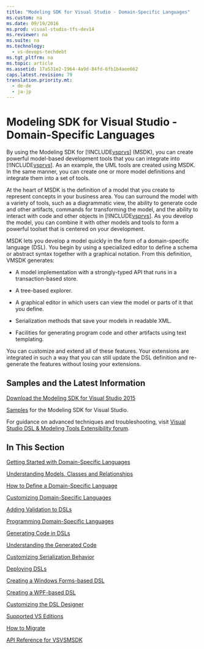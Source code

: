 ```yaml
---
title: "Modeling SDK for Visual Studio - Domain-Specific Languages"
ms.custom: na
ms.date: 09/19/2016
ms.prod: visual-studio-tfs-dev14
ms.reviewer: na
ms.suite: na
ms.technology: 
  - vs-devops-techdebt
ms.tgt_pltfrm: na
ms.topic: article
ms.assetid: 17a531e2-1964-4a9d-84fd-6fb1b4aee662
caps.latest.revision: 79
translation.priority.mt: 
  - de-de
  - ja-jp
---
```

# Modeling SDK for Visual Studio - Domain-Specific Languages
By using the Modeling SDK for [!INCLUDE[vsprvs](../vs140/includes/vsprvs_md.md)] (MSDK), you can create powerful model-based development tools that you can integrate into [!INCLUDE[vsprvs](../vs140/includes/vsprvs_md.md)]. As an example, the UML tools are created using MSDK. In the same manner, you can create one or more model definitions and integrate them into a set of tools.  
  
 At the heart of MSDK is the definition of a model that you create to represent concepts in your business area. You can surround the model with a variety of tools, such as a diagrammatic view, the ability to generate code and other artifacts, commands for transforming the model, and the ability to interact with code and other objects in [!INCLUDE[vsprvs](../vs140/includes/vsprvs_md.md)]. As you develop the model, you can combine it with other models and tools to form a powerful toolset that is centered on your development.  
  
 MSDK lets you develop a model quickly in the form of a domain-specific language (DSL). You begin by using a specialized editor to define a schema or abstract syntax together with a graphical notation. From this definition, VMSDK generates:  
  
-   A model implementation with a strongly-typed API that runs in a transaction-based store.  
  
-   A tree-based explorer.  
  
-   A graphical editor in which users can view the model or parts of it that you define.  
  
-   Serialization methods that save your models in readable XML.  
  
-   Facilities for generating program code and other artifacts using text templating.  
  
 You can customize and extend all of these features. Your extensions are integrated in such a way that you can still update the DSL definition and re-generate the features without losing your extensions.  
  
## Samples and the Latest Information  
 [Download the Modeling SDK for Visual Studio 2015](http://www.microsoft.com/download/details.aspx?id=48148)  
  
 [Samples](http://go.microsoft.com/fwlink/?LinkId=186128) for the Modeling SDK for Visual Studio.  
  
 For guidance on advanced techniques and troubleshooting, visit [Visual Studio DSL & Modeling Tools Extensibility forum](http://go.microsoft.com/fwlink/?LinkID=186074).  
  
## In This Section  
 [Getting Started with Domain-Specific Languages](../vs140/Getting-Started-with-Domain-Specific-Languages.md)  
  
 [Understanding Models, Classes and Relationships](../vs140/Understanding-Models--Classes-and-Relationships.md)  
  
 [How to Define a Domain-Specific Language](../vs140/How-to-Define-a-Domain-Specific-Language.md)  
  
 [Customizing Domain-Specific Languages](../Topic/Customizing%20and%20Extending%20a%20Domain-Specific%20Language.md)  
  
 [Adding Validation to DSLs](../Topic/Validation%20in%20a%20Domain-Specific%20Language.md)  
  
 [Programming Domain-Specific Languages](../vs140/Writing-Code-to-Customise-a-Domain-Specific-Language.md)  
  
 [Generating Code in DSLs](../vs140/Generating-Code-from-a-Domain-Specific-Language.md)  
  
 [Understanding the Generated Code](../Topic/Understanding%20the%20DSL%20Code.md)  
  
 [Customizing Serialization Behavior](../vs140/Customizing-File-Storage-and-XML-Serialization.md)  
  
 [Deploying DSLs](../vs140/Deploying-Domain-Specific-Language-Solutions.md)  
  
 [Creating a Windows Forms-based DSL](../Topic/Creating%20a%20Windows%20Forms-Based%20Domain-Specific%20Language.md)  
  
 [Creating a WPF-based DSL](../vs140/Creating-a-WPF-Based-Domain-Specific-Language.md)  
  
 [Customizing the DSL Designer](../vs140/How-to--Extend-the-Domain-Specific-Language-Designer.md)  
  
 [Supported VS Editions](../vs140/Supported-Visual-Studio-Editions-for-Visualization---Modeling-SDK.md)  
  
 [How to Migrate](../vs140/How-to--Migrate-a-Domain-Specific-Language-to-a-New-Version.md)  
  
 [API Reference for VSVSMSDK](../Topic/API%20Reference%20for%20Modeling%20SDK%20for%20Visual%20Studio.md)